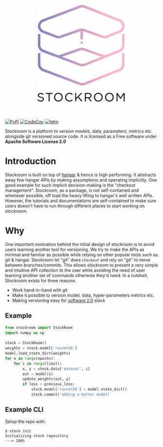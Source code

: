 <div align="center">
  <img src="img/logo.png" width="296" height="323">
  <br><br><br>
</div>


[![PyPi](https://img.shields.io/pypi/v/stockroom?style=for-the-badge)](https://pypi.python.org/pypi/stockroom)
[![CodeCov](https://img.shields.io/codecov/c/github/tensorwerk/stockroom?style=for-the-badge)](https://codecov.io/gh/tensorwerk/stockroom/)
[![lgtm](https://img.shields.io/lgtm/grade/python/github/tensorwerk/stockroom?style=for-the-badge)](https://lgtm.com/projects/g/tensorwerk/stockroom/)

Stockroom is a platform to version models, data, parameters, metrics etc. alongside git
versioned source code. It is licensed as a Free software under
**Apache Software License 2.0**

# Introduction
Stockroom is built on top of [hangar](https://github.com/tensorwerk/hangar-py) & hence
is high performing. It abstracts away few hangar APIs by making assumptions and 
operating implicitly. One good example for such implicit decision-making is the
"checkout management". Stockroom, as a package, is not self-contained and whenever
possible, off load the heavy lifting to hangar's well written APIs. However,
the tutorials and documentations are self-contained to make sure users
doesn't have to run through different places to start working on stockroom.


# Why
One important motivation behind the initial design of stockroom is to avoid users
learning another tool for versioning. We try to make the APIs as minimal and familiar as
possible while relying on other popular tools such as git & hangar. Stockroom let "git"
does ``checkout`` and rely on "git" to move between branches/commits. This allows
stockroom to present a very simple and intuitive API collection to the user
while avoiding the need of user learning another set of commands otherwise they'd need.
In a nutshell, Stockroom exists for three reasons

- Work hand-in-hand with git
- Make it possible to version model, data, hyper-parameters metrics etc.
- Making versioning easy for [software 2.0](https://medium.com/@karpathy/software-2-0-a64152b37c35) stack



## Example
```Python hl_lines="4 6 9 13 14"
from stockroom import StockRoom
import numpy as np

stock = StockRoom()
weights = stock.model['resnet50']
model.load_state_dict(weights)
for e in range(epochs):
    for i in range(limit):
        x, y = stock.data['dataset', i]
        out = model(x)
        update_weights(out, y)
        if loss < previous_loss:
            stock.model['resnet50'] = model.state_dict()
            stock.commit('adding a better model)

```

## Example CLI

Setup the repo with:

<div class="termy">

```console
$ stock init
Initializing stock repository
---> 100%
```

</div>

